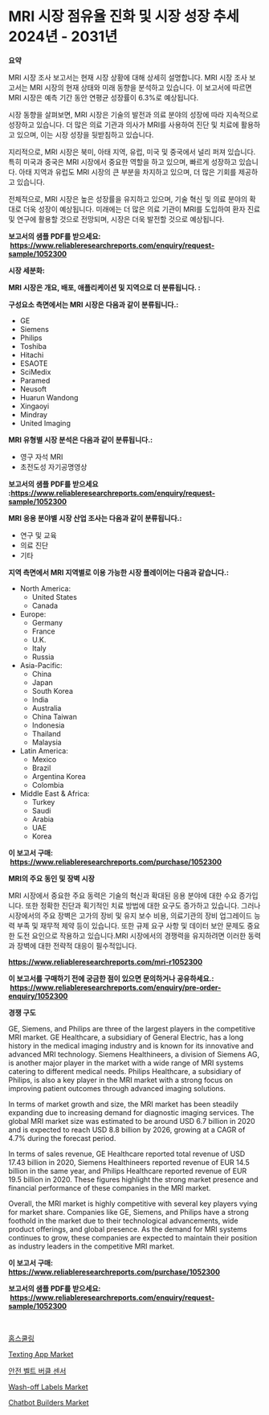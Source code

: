 <p><h1>MRI 시장 점유율 진화 및 시장 성장 추세 2024년 - 2031년</h1></p><p><strong>요약</strong></p>
<p><p>MRI 시장 조사 보고서는 현재 시장 상황에 대해 상세히 설명합니다. MRI 시장 조사 보고서는 MRI 시장의 현재 상태와 미래 동향을 분석하고 있습니다. 이 보고서에 따르면 MRI 시장은 예측 기간 동안 연평균 성장률이 6.3%로 예상됩니다.</p><p>시장 동향을 살펴보면, MRI 시장은 기술의 발전과 의료 분야의 성장에 따라 지속적으로 성장하고 있습니다. 더 많은 의료 기관과 의사가 MRI를 사용하여 진단 및 치료에 활용하고 있으며, 이는 시장 성장을 뒷받침하고 있습니다.</p><p>지리적으로, MRI 시장은 북미, 아태 지역, 유럽, 미국 및 중국에서 널리 퍼져 있습니다. 특히 미국과 중국은 MRI 시장에서 중요한 역할을 하고 있으며, 빠르게 성장하고 있습니다. 아태 지역과 유럽도 MRI 시장의 큰 부분을 차지하고 있으며, 더 많은 기회를 제공하고 있습니다.</p><p>전체적으로, MRI 시장은 높은 성장률을 유지하고 있으며, 기술 혁신 및 의료 분야의 확대로 더욱 성장이 예상됩니다. 미래에는 더 많은 의료 기관이 MRI를 도입하여 환자 진료 및 연구에 활용할 것으로 전망되며, 시장은 더욱 발전할 것으로 예상됩니다.</p></p>
<p><strong>보고서의 샘플 PDF를 받으세요: &nbsp;<a href="https://www.reliableresearchreports.com/enquiry/request-sample/1052300">https://www.reliableresearchreports.com/enquiry/request-sample/1052300</a></strong></p>
<p><strong>시장 세분화:</strong></p>
<p><strong> MRI 시장은 개요, 배포, 애플리케이션 및 지역으로 더 분류됩니다. :</strong></p>
<p><strong>구성요소 측면에서는 MRI 시장은 다음과 같이 분류됩니다.:</strong></p>
<p><ul><li>GE</li><li>Siemens</li><li>Philips</li><li>Toshiba</li><li>Hitachi</li><li>ESAOTE</li><li>SciMedix</li><li>Paramed</li><li>Neusoft</li><li>Huarun Wandong</li><li>Xingaoyi</li><li>Mindray</li><li>United Imaging</li></ul></p>
<p><strong> MRI 유형별 시장 분석은 다음과 같이 분류됩니다.:</strong></p>
<p><ul><li>영구 자석 MRI</li><li>초전도성 자기공명영상</li></ul></p>
<p><strong>보고서의 샘플 PDF를 받으세요 :<a href="https://www.reliableresearchreports.com/enquiry/request-sample/1052300">https://www.reliableresearchreports.com/enquiry/request-sample/1052300</a></strong></p>
<p><strong> MRI 응용 분야별 시장 산업 조사는 다음과 같이 분류됩니다.:</strong></p>
<p><ul><li>연구 및 교육</li><li>의료 진단</li><li>기타</li></ul></p>
<p><strong>지역 측면에서 MRI 지역별로 이용 가능한 시장 플레이어는 다음과 같습니다.:</strong></p>
<p><ul>
    <li>
        North America:
        <ul>
            <li>United States</li>
            <li>Canada</li>
        </ul>
    </li>
    <li>
        Europe:
        <ul>
            <li>Germany</li>
            <li>France</li>
            <li>U.K.</li>
            <li>Italy</li>
            <li>Russia</li>
        </ul>
    </li>
    <li>
        Asia-Pacific:
        <ul>
            <li>China</li>
            <li>Japan</li>
            <li>South Korea</li>
            <li>India</li>
            <li>Australia</li>
            <li>China Taiwan</li>
            <li>Indonesia</li>
            <li>Thailand</li>
            <li>Malaysia</li>
        </ul>
    </li>
    <li>
        Latin America:
        <ul>
            <li>Mexico</li>
            <li>Brazil</li>
            <li>Argentina Korea</li>
            <li>Colombia</li>
        </ul>
    </li>
    <li>
        Middle East & Africa:
        <ul>
            <li>Turkey</li>
            <li>Saudi</li>
            <li>Arabia</li>
            <li>UAE</li>
            <li>Korea</li>
        </ul>
    </li>
    </ul></p>
<p><strong>이 보고서 구매: &nbsp;<a href="https://www.reliableresearchreports.com/purchase/1052300">https://www.reliableresearchreports.com/purchase/1052300</a></strong></p>
<p><strong>MRI의 주요 동인 및 장벽 시장</strong></p>
<p><p>MRI 시장에서 중요한 주요 동력은 기술의 혁신과 확대된 응용 분야에 대한 수요 증가입니다. 또한 정확한 진단과 획기적인 치료 방법에 대한 요구도 증가하고 있습니다. 그러나 시장에서의 주요 장벽은 고가의 장비 및 유지 보수 비용, 의료기관의 장비 업그레이드 능력 부족 및 재무적 제약 등이 있습니다. 또한 규제 요구 사항 및 데이터 보안 문제도 중요한 도전 요인으로 작용하고 있습니다.MRI 시장에서의 경쟁력을 유지하려면 이러한 동력과 장벽에 대한 전략적 대응이 필수적입니다.</p></p>
<p><strong><a href="https://www.reliableresearchreports.com/mri-r1052300">https://www.reliableresearchreports.com/mri-r1052300</a></strong></p>
<p><strong>이 보고서를 구매하기 전에 궁금한 점이 있으면 문의하거나 공유하세요.: &nbsp;<a href="https://www.reliableresearchreports.com/enquiry/pre-order-enquiry/1052300">https://www.reliableresearchreports.com/enquiry/pre-order-enquiry/1052300</a></strong></p>
<p><strong>경쟁 구도</strong></p>
<p><p>GE, Siemens, and Philips are three of the largest players in the competitive MRI market. GE Healthcare, a subsidiary of General Electric, has a long history in the medical imaging industry and is known for its innovative and advanced MRI technology. Siemens Healthineers, a division of Siemens AG, is another major player in the market with a wide range of MRI systems catering to different medical needs. Philips Healthcare, a subsidiary of Philips, is also a key player in the MRI market with a strong focus on improving patient outcomes through advanced imaging solutions.</p><p>In terms of market growth and size, the MRI market has been steadily expanding due to increasing demand for diagnostic imaging services. The global MRI market size was estimated to be around USD 6.7 billion in 2020 and is expected to reach USD 8.8 billion by 2026, growing at a CAGR of 4.7% during the forecast period.</p><p>In terms of sales revenue, GE Healthcare reported total revenue of USD 17.43 billion in 2020, Siemens Healthineers reported revenue of EUR 14.5 billion in the same year, and Philips Healthcare reported revenue of EUR 19.5 billion in 2020. These figures highlight the strong market presence and financial performance of these companies in the MRI market.</p><p>Overall, the MRI market is highly competitive with several key players vying for market share. Companies like GE, Siemens, and Philips have a strong foothold in the market due to their technological advancements, wide product offerings, and global presence. As the demand for MRI systems continues to grow, these companies are expected to maintain their position as industry leaders in the competitive MRI market.</p></p>
<p><strong>이 보고서 구매: &nbsp; <a href="https://www.reliableresearchreports.com/purchase/1052300">https://www.reliableresearchreports.com/purchase/1052300</a></strong></p>
<p><strong>보고서의 샘플 PDF를 받으세요: &nbsp;<a href="https://www.reliableresearchreports.com/enquiry/request-sample/1052300">https://www.reliableresearchreports.com/enquiry/request-sample/1052300</a></strong><strong></strong></p>
<p>&nbsp;</p>
<p><p><a href="https://github.com/JackieFauhey9089475/Market-Research-Report-List-1/blob/main/819840648882.md">홈스쿨링</a></p><p><a href="https://github.com/nathandecarvalho/Market-Research-Report-List-3/blob/main/texting-app-market.md">Texting App Market</a></p><p><a href="https://github.com/Howaoole34545/Market-Research-Report-List-1/blob/main/851596748881.md">안전 벨트 버클 센서</a></p><p><a href="https://issuu.com/reportprime-2/docs/wash-off-labels-market-size-2030.pptx">Wash-off Labels Market</a></p><p><a href="https://github.com/julyju69/Market-Research-Report-List-3/blob/main/chatbot-builders-market.md">Chatbot Builders Market</a></p></p>
